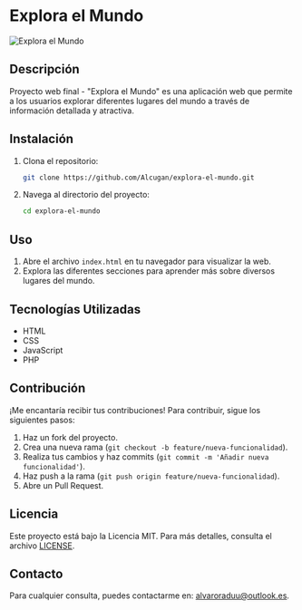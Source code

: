 # Explora el Mundo

![Explora el Mundo](https://alcugan.github.io/explora-el-mundo/)

## Descripción
Proyecto web final - "Explora el Mundo" es una aplicación web que permite a los usuarios explorar diferentes lugares del mundo a través de información detallada y atractiva.

## Instalación
1. Clona el repositorio:
    ```sh
    git clone https://github.com/Alcugan/explora-el-mundo.git
    ```
2. Navega al directorio del proyecto:
    ```sh
    cd explora-el-mundo
    ```

## Uso
1. Abre el archivo `index.html` en tu navegador para visualizar la web.
2. Explora las diferentes secciones para aprender más sobre diversos lugares del mundo.

## Tecnologías Utilizadas
- HTML
- CSS
- JavaScript
- PHP

## Contribución
¡Me encantaría recibir tus contribuciones! Para contribuir, sigue los siguientes pasos:
1. Haz un fork del proyecto.
2. Crea una nueva rama (`git checkout -b feature/nueva-funcionalidad`).
3. Realiza tus cambios y haz commits (`git commit -m 'Añadir nueva funcionalidad'`).
4. Haz push a la rama (`git push origin feature/nueva-funcionalidad`).
5. Abre un Pull Request.

## Licencia
Este proyecto está bajo la Licencia MIT. Para más detalles, consulta el archivo [LICENSE](LICENSE).

## Contacto
Para cualquier consulta, puedes contactarme en: [alvaroraduu@outlook.es](mailto:alvaroraduu@outlook.es).

